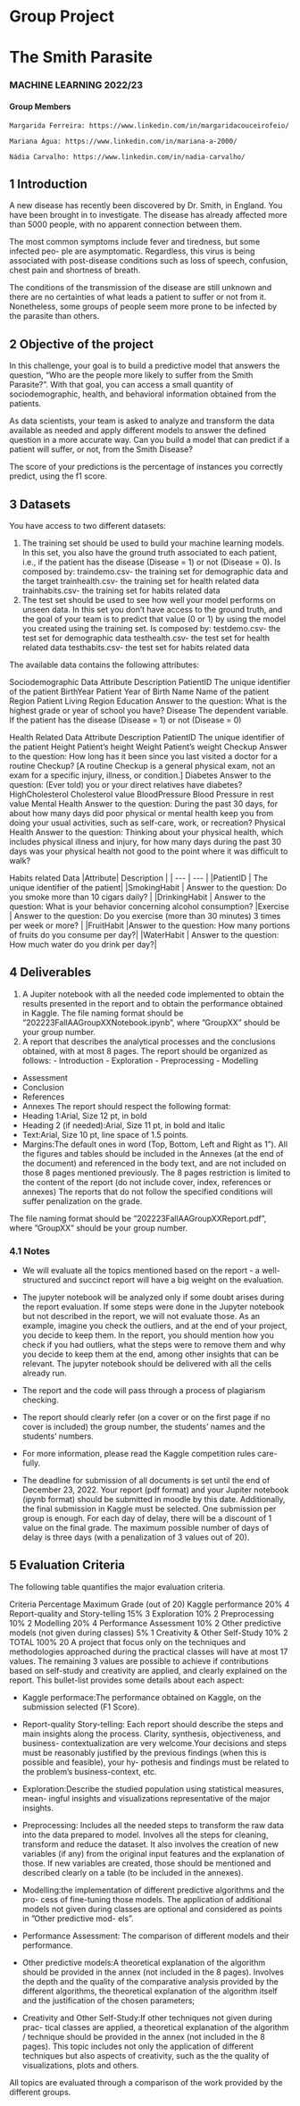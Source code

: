 # Group Project

# The Smith Parasite

### MACHINE LEARNING 2022/23

#### Group Members
```
Margarida Ferreira: https://www.linkedin.com/in/margaridacouceirofeio/

Mariana Água: https://www.linkedin.com/in/mariana-a-2000/

Nádia Carvalho: https://www.linkedin.com/in/nadia-carvalho/

```

## 1 Introduction

A new disease has recently been discovered by Dr. Smith, in England. You have
been brought in to investigate. The disease has already affected more than 5000
people, with no apparent connection between them.

The most common symptoms include fever and tiredness, but some infected peo-
ple are asymptomatic. Regardless, this virus is being associated with post-disease
conditions such as loss of speech, confusion, chest pain and shortness of breath.

The conditions of the transmission of the disease are still unknown and there are no
certainties of what leads a patient to suffer or not from it. Nonetheless, some groups
of people seem more prone to be infected by the parasite than others.

## 2 Objective of the project

In this challenge, your goal is to build a predictive model that answers the question,
“Who are the people more likely to suffer from the Smith Parasite?”. With that
goal, you can access a small quantity of sociodemographic, health, and behavioral
information obtained from the patients.

As data scientists, your team is asked to analyze and transform the data available as
needed and apply different models to answer the defined question in a more accurate
way. Can you build a model that can predict if a patient will suffer, or not, from the
Smith Disease?

The score of your predictions is the percentage of instances you correctly predict,
using the f1 score.


## 3 Datasets

You have access to two different datasets:

1. The training set should be used to build your machine learning models. In this
    set, you also have the ground truth associated to each patient, i.e., if the patient
    has the disease (Disease = 1) or not (Disease = 0). Is composed by:
    traindemo.csv- the training set for demographic data and the target
    trainhealth.csv- the training set for health related data
    trainhabits.csv- the training set for habits related data
2. The test set should be used to see how well your model performs on unseen
    data. In this set you don’t have access to the ground truth, and the goal of
    your team is to predict that value (0 or 1) by using the model you created using
    the training set. Is composed by:
    testdemo.csv- the test set for demographic data
    testhealth.csv- the test set for health related data
    testhabits.csv- the test set for habits related data

The available data contains the following attributes:


Sociodemographic Data
Attribute Description
PatientID The unique identifier of the patient
BirthYear Patient Year of Birth
Name Name of the patient
Region Patient Living Region
Education Answer to the question: What is the highest grade or year
of school you have?
Disease The dependent variable. If the patient has the disease
(Disease = 1) or not (Disease = 0)


Health Related Data
Attribute Description
PatientID The unique identifier of the patient
Height Patient’s height
Weight Patient’s weight
Checkup Answer to the question: How long has it been since you
last visited a doctor for a routine Checkup? [A routine
Checkup is a general physical exam, not an exam for a
specific injury, illness, or condition.]
Diabetes Answer to the question: (Ever told) you or your direct
relatives have diabetes?
HighCholesterol Cholesterol value
BloodPressure Blood Pressure in rest value
Mental Health Answer to the question: During the past 30 days, for
about how many days did poor physical or mental health
keep you from doing your usual activities, such as
self-care, work, or recreation?
Physical Health Answer to the question: Thinking about your physical
health, which includes physical illness and injury,
for how many days during the past 30 days was your
physical health not good to the point where it was
difficult to walk?



Habits related Data
|Attribute|  Description |
| --- | --- |
|PatientID | The unique identifier of the patient|
|SmokingHabit | Answer to the question: Do you smoke more than 10 cigars daily? |
|DrinkingHabit | Answer to the question: What is your behavior concerning alcohol consumption?
|Exercise | Answer to the question: Do you exercise (more than 30 minutes) 3 times per week or more? |
|FruitHabit |Answer to the question: How many portions of fruits do you consume per day?|
|WaterHabit | Answer to the question: How much water do you drink per day?|

## 4 Deliverables

1. A Jupiter notebook with all the needed code implemented to obtain the results
    presented in the report and to obtain the performance obtained in Kaggle.
    The file naming format should be ”202223FallAAGroupXXNotebook.ipynb”,
    where ”GroupXX” should be your group number.
2. A report that describes the analytical processes and the conclusions obtained,
    with at most 8 pages. The report should be organized as follows:
       - Introduction
       - Exploration
       - Preprocessing
       - Modelling


- Assessment
- Conclusion
- References
- Annexes
The report should respect the following format:
- Heading 1:Arial, Size 12 pt, in bold
- Heading 2 (if needed):Arial, Size 11 pt, in bold and italic
- Text:Arial, Size 10 pt, line space of 1.5 points.
- Margins:The default ones in word (Top, Bottom, Left and Right as 1”).
All the figures and tables should be included in the Annexes (at the
end of the document) and referenced in the body text, and are not
included on those 8 pages mentioned previously.
The 8 pages restriction is limited to the content of the report (do not
include cover, index, references or annexes)
The reports that do not follow the specified conditions will suffer penalization
on the grade.


The file naming format should be ”202223FallAAGroupXXReport.pdf”, where
”GroupXX” should be your group number.

### 4.1 Notes

- We will evaluate all the topics mentioned based on the report - a well-structured
    and succinct report will have a big weight on the evaluation.


- The jupyter notebook will be analyzed only if some doubt arises during the
    report evaluation. If some steps were done in the Jupyter notebook but not
    described in the report, we will not evaluate those. As an example, imagine
    you check the outliers, and at the end of your project, you decide to keep them.
    In the report, you should mention how you check if you had outliers, what the
    steps were to remove them and why you decide to keep them at the end, among
    other insights that can be relevant. The jupyter notebook should be delivered
    with all the cells already run.
- The report and the code will pass through a process of plagiarism checking.
- The report should clearly refer (on a cover or on the first page if no cover is
    included) the group number, the students’ names and the students’ numbers.
- For more information, please read the Kaggle competition rules care-
    fully.
- The deadline for submission of all documents is set until the end
    of December 23, 2022. Your report (pdf format) and your Jupiter
    notebook (ipynb format) should be submitted in moodle by this date.
    Additionally, the final submission in Kaggle must be selected. One
    submission per group is enough.
    For each day of delay, there will be a discount of 1 value on the final
    grade. The maximum possible number of days of delay is three days
    (with a penalization of 3 values out of 20).


## 5 Evaluation Criteria

The following table quantifies the major evaluation criteria.

Criteria Percentage Maximum Grade
(out of 20)
Kaggle performance 20% 4
Report-quality and Story-telling 15% 3
Exploration 10% 2
Preprocessing 10% 2
Modelling 20% 4
Performance Assessment 10% 2
Other predictive models (not given during classes) 5% 1
Creativity & Other Self-Study 10% 2
TOTAL 100% 20
A project that focus only on the techniques and methodologies approached during
the practical classes will have at most 17 values. The remaining 3 values are possible
to achieve if contributions based on self-study and creativity are applied, and clearly
explained on the report.
This bullet-list provides some details about each aspect:

- Kaggle performace:The performance obtained on Kaggle, on the submission
    selected (F1 Score).
- Report-quality Story-telling: Each report should describe the steps and
    main insights along the process. Clarity, synthesis, objectiveness, and business-
    contextualization are very welcome.Your decisions and steps must be reasonably
    justified by the previous findings (when this is possible and feasible), your hy-
    pothesis and findings must be related to the problem’s business-context, etc.


- Exploration:Describe the studied population using statistical measures, mean-
    ingful insights and visualizations representative of the major insights.
- Preprocessing: Includes all the needed steps to transform the raw data into
    the data prepared to model. Involves all the steps for cleaning, transform and
    reduce the dataset. It also involves the creation of new variables (if any) from
    the original input features and the explanation of those. If new variables are
    created, those should be mentioned and described clearly on a table (to be
    included in the annexes).
- Modelling:the implementation of different predictive algorithms and the pro-
    cess of fine-tuning those models. The application of additional models not given
    during classes are optional and considered as points in ”Other predictive mod-
    els”.
- Performance Assessment: The comparison of different models and their
    performance.
- Other predictive models:A theoretical explanation of the algorithm should
    be provided in the annex (not included in the 8 pages). Involves the depth and
    the quality of the comparative analysis provided by the different algorithms,
    the theoretical explanation of the algorithm itself and the justification of the
    chosen parameters;
- Creativity and Other Self-Study:If other techniques not given during prac-
    tical classes are applied, a theoretical explanation of the algorithm / technique
    should be provided in the annex (not included in the 8 pages). This topic
    includes not only the application of different techniques but also aspects of
    creativity, such as the the quality of visualizations, plots and others.


All topics are evaluated through a comparison of the work provided by the different
groups.


